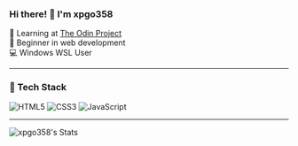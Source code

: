 ### Hi there! 👋 I'm xpgo358  

🌱 Learning at [The Odin Project](https://theodinproject.com)  
🐣 Beginner in web development  
💻 Windows WSL User  

---

### 🚀 Tech Stack  
![HTML5](https://img.shields.io/badge/HTML5-E34F26?style=flat&logo=html5&logoColor=white)
![CSS3](https://img.shields.io/badge/CSS3-1572B6?style=flat&logo=css3&logoColor=white)
![JavaScript](https://img.shields.io/badge/JavaScript-F7DF1E?style=flat&logo=javascript&logoColor=black)

---

![xpgo358's Stats](https://github-readme-stats.vercel.app/api?username=xpgo358&theme=dark&show_icons=true&hide_border=true&count_private=true)
